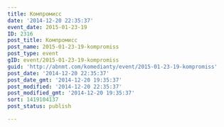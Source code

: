 ```yaml
---
title: Компромисс
date: '2014-12-20 22:35:37'
event_date: 2015-01-23-19
ID: 2316
post_title: Компромисс
post_name: 2015-01-23-19-kompromiss
post_type: event
gID: event/2015-01-23-19-kompromiss
guid: 'http://abnmt.com/komedianty/event/2015-01-23-19-kompromiss'
post_date: '2014-12-20 22:35:37'
post_date_gmt: '2014-12-20 19:35:37'
post_modified: '2014-12-20 22:35:37'
post_modified_gmt: '2014-12-20 19:35:37'
sort: 1419104137
post_status: publish

---
```


